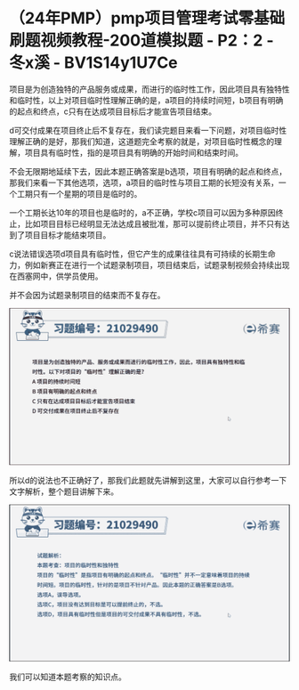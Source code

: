 # （24年PMP）pmp项目管理考试零基础刷题视频教程-200道模拟题 - P2：2 - 冬x溪 - BV1S14y1U7Ce

项目是为创造独特的产品服务或成果，而进行的临时性工作，因此项目具有独特性和临时性，以上对项目临时性理解正确的是，a项目的持续时间短，b项目有明确的起点和终点，c只有在达成项目目标后才能宣告项目结束。

d可交付成果在项目终止后不复存在，我们读完题目来看一下问题，对项目临时性理解正确的是好，那我们知道，这道题完全考察的就是，对项目临时性概念的理解，项目具有临时性，指的是项目具有明确的开始时间和结束时间。

不会无限期地延续下去，因此本题正确答案是b选项，项目有明确的起点和终点，那我们来看一下其他选项，选项，a项目的临时性与项目工期的长短没有关系，一个工期只有一个星期的项目是临时的。

一个工期长达10年的项目也是临时的，a不正确，学校c项目可以因为多种原因终止，比如项目目标已经明显无法达成且被批准，那可以提前终止项目，并不只有达到了项目目标才能结束项目。

c说法错误选项d项目具有临时性，但它产生的成果往往具有可持续的长期生命力，例如新赛正在进行一个试题录制项目，项目结束后，试题录制视频会持续出现在西塞网中，供学员使用。

并不会因为试题录制项目的结束而不复存在。

![](img/17dc84f67857e92c46b58c0ef13a121e_1.png)

所以d的说法也不正确好了，那我们此题就先讲解到这里，大家可以自行参考一下文字解析，整个题目讲解下来。

![](img/17dc84f67857e92c46b58c0ef13a121e_3.png)

我们可以知道本题考察的知识点。